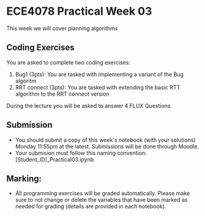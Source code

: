 # ECE4078 Practical Week 03

This week we will cover planning algorithms

## Coding Exercises

You are asked to complete two coding exercises:

1. Bug1 (3pts): You are tasked with implementing a variant of the Bug algoritm
2. RRT connect (3pts): You are tasked with extending the basic RTT algorithm to the RRT connect version

During the lecture you will be asked to answer 4 FLUX Questions

## Submission

- You should submit a copy of this week's notebook (with your solutions) Monday 11:55pm at the latest. Submissions will be done through Moodle.
- Your submision must follow this naming convention: [Student_ID]_Practical03.ipynb


## Marking:
- All programming exercises will be graded automatically. Please make sure to not change or delete the variables that have been marked as needed for grading (details are provided in each notebook).

